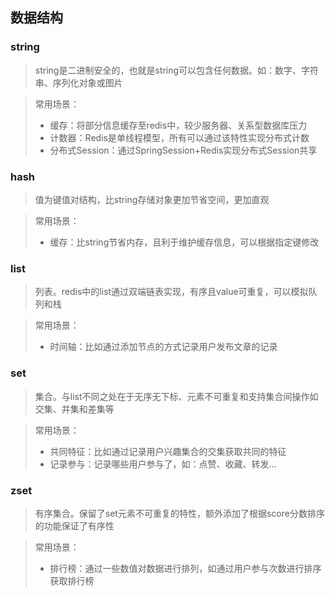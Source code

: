 ## 数据结构

### string

> string是二进制安全的，也就是string可以包含任何数据。如：数字、字符串、序列化对象或图片

> 常用场景：
> - 缓存：将部分信息缓存至redis中，较少服务器、关系型数据库压力
> - 计数器：Redis是单线程模型，所有可以通过该特性实现分布式计数
> - 分布式Session：通过SpringSession+Redis实现分布式Session共享

### hash

> 值为键值对结构，比string存储对象更加节省空间，更加直观

> 常用场景：
> - 缓存：比string节省内存，且利于维护缓存信息，可以根据指定键修改

### list

> 列表。redis中的list通过双端链表实现，有序且value可重复，可以模拟队列和栈

> 常用场景：
> - 时间轴：比如通过添加节点的方式记录用户发布文章的记录

### set

> 集合。与list不同之处在于无序无下标、元素不可重复和支持集合间操作如交集、并集和差集等

> 常用场景：
> - 共同特征：比如通过记录用户兴趣集合的交集获取共同的特征
> - 记录参与：记录哪些用户参与了，如：点赞、收藏、转发…

### zset

> 有序集合。保留了set元素不可重复的特性，额外添加了根据score分数排序的功能保证了有序性

> 常用场景：
> - 排行榜：通过一些数值对数据进行排列，如通过用户参与次数进行排序获取排行榜

